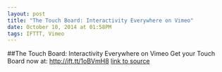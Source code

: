 ```yaml
---
layout: post
title: "The Touch Board: Interactivity Everywhere on Vimeo"
date: October 10, 2014 at 01:58PM
tags: IFTTT, Vimeo
---
```

##The Touch Board: Interactivity Everywhere on Vimeo
Get your Touch Board now at: http://ift.tt/1oBVmH8
[link to source](http://ift.tt/1vTw8Ue) 
